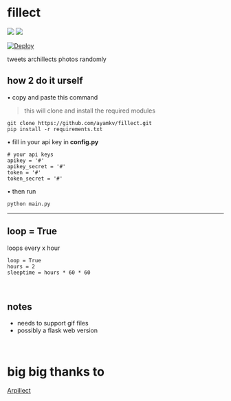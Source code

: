 # fillect
<img src="https://img.shields.io/badge/needs-imrpovement-purple?style=flat-square"/> <img src="https://img.shields.io/badge/-tweepy-cyan?style=flat-square"/>

[![Deploy](https://www.herokucdn.com/deploy/button.svg)](https://heroku.com/deploy?template=https://github.com/ayamkv/fillect)

tweets archillects photos randomly
‎
‎<br>

## how 2 do it urself 


• copy and paste this command <br>
> this will clone and install the required modules
```
git clone https://github.com/ayamkv/fillect.git
pip install -r requirements.txt
```

• fill in your api key in **config.py**


```
# your api keys
apikey = '#'
apikey_secret = '#'
token = '#'
token_secret = '#'
```

• then run 

```
python main.py
```

<hr> 


## loop = True

 loops every x hour

```
loop = True
hours = 2   
sleeptime = hours * 60 * 60

```

<br>

## notes

- needs to support gif files
- possibly a flask web version


<br>

# big big thanks to 
[Arpillect](https://github.com/mhsattarian/archillect-api)



